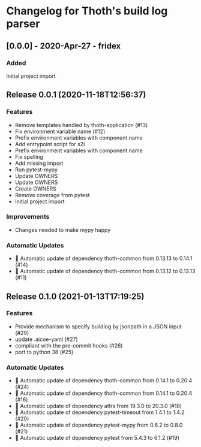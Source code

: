 # Changelog for Thoth's build log parser

## [0.0.0] - 2020-Apr-27 - fridex

### Added

Initial project import

## Release 0.0.1 (2020-11-18T12:56:37)
### Features
* Remove templates handled by thoth-application (#13)
* Fix environment variable name (#12)
* Prefix environment variables with component name
* Add entrypoint script for s2i
* Prefix environment variables with component name
* Fix spelling
* Add missing import
* Run pytest-mypy
* Update OWNERS
* Update OWNERS
* Create OWNERS
* Remove coverage from pytest
* Initial project import
### Improvements
* Changes needed to make mypy happy
### Automatic Updates
* :pushpin: Automatic update of dependency thoth-common from 0.13.13 to 0.14.1 (#14)
* :pushpin: Automatic update of dependency thoth-common from 0.13.12 to 0.13.13 (#11)

## Release 0.1.0 (2021-01-13T17:19:25)
### Features
* Provide mechanism to specify buildlog by jsonpath in a JSON input (#29)
* update .aicoe-yaml (#27)
* compliant with the pre-commit hooks (#26)
* port to python 38 (#25)
### Automatic Updates
* :pushpin: Automatic update of dependency thoth-common from 0.14.1 to 0.20.4 (#24)
* :pushpin: Automatic update of dependency thoth-common from 0.14.1 to 0.20.4 (#16)
* :pushpin: Automatic update of dependency attrs from 19.3.0 to 20.3.0 (#18)
* :pushpin: Automatic update of dependency pytest-timeout from 1.4.1 to 1.4.2 (#20)
* :pushpin: Automatic update of dependency pytest-mypy from 0.6.2 to 0.8.0 (#21)
* :pushpin: Automatic update of dependency pytest from 5.4.3 to 6.1.2 (#19)
